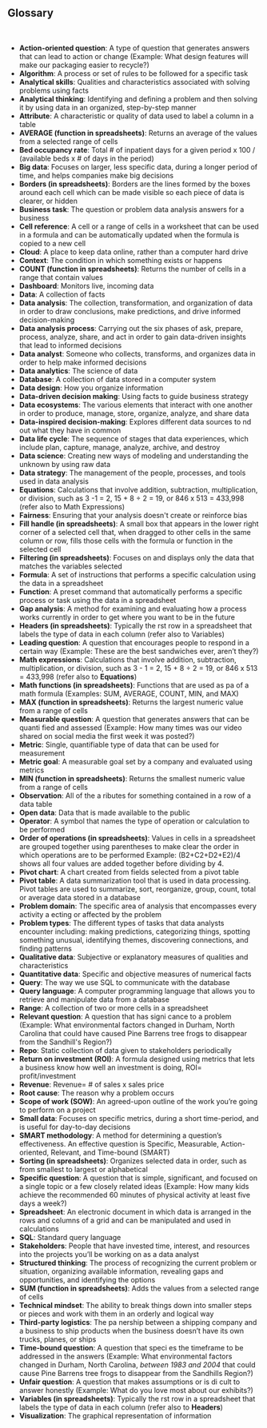 ## Glossary

&nbsp;

* **Action-oriented question**: A type of question that generates answers that can lead to action or change (Example: What design features will make our packaging easier to recycle?)
* **Algorithm**: A process or set of rules to be followed for a specific task
* **Analytical skills**: Qualities and characteristics associated with solving problems using facts
* **Analytical thinking**: Identifying and defining a problem and then solving it by using data in an organized, step-by-step manner
* **Attribute**: A characteristic or quality of data used to label a column in a table
* **AVERAGE (function in spreadsheets)**: Returns an average of the values from a selected range of cells
* **Bed occupancy rate**: Total # of inpatient days for a given period x 100 / (available beds x # of days in the period)
* **Big data**: Focuses on larger, less specific data, during a longer period of time, and helps companies make big decisions
* **Borders (in spreadsheets)**: Borders are the lines formed by the boxes around each cell which can be made visible so each piece of data is clearer, or hidden
* **Business task**: The question or problem data analysis answers for a business
* **Cell reference**: A cell or a range of cells in a worksheet that can be used in a formula and can be automatically updated when the formula is copied to a new cell
* **Cloud**: A place to keep data online, rather than a computer hard drive
* **Context**: The condition in which something exists or happens
* **COUNT (function in spreadsheets)**: Returns the number of cells in a range that contain values
* **Dashboard**: Monitors live, incoming data
* **Data**: A collection of facts
* **Data analysis**: The collection, transformation, and organization of data in order to draw conclusions, make predictions, and drive informed decision-making
* **Data analysis process**: Carrying out the six phases of ask, prepare, process, analyze, share, and act in order to gain data-driven insights that lead to informed decisions
* **Data analyst**: Someone who collects, transforms, and organizes data in order to help make informed decisions
* **Data analytics**: The science of data
* **Database**: A collection of data stored in a computer system
* **Data design**: How you organize information
* **Data-driven decision making**: Using facts to guide business strategy
* **Data ecosystems**: The various elements that interact with one another in order to produce, manage, store, organize, analyze, and share data
* **Data-inspired decision-making**: Explores different data sources to nd out what they have in common
* **Data life cycle**: The sequence of stages that data experiences, which include plan, capture, manage, analyze, archive, and destroy
* **Data science**: Creating new ways of modeling and understanding the unknown by using raw data
* **Data strategy**: The management of the people, processes, and tools used in data analysis
* **Equations**: Calculations that involve addition, subtraction, multiplication, or division, such as 3 -1 = 2, 15 + 8 ÷ 2 = 19, or 846 x 513 = 433,998 (refer also to Math Expressions)
* **Fairness**: Ensuring that your analysis doesn't create or reinforce bias
* **Fill handle (in spreadsheets)**: A small box that appears in the lower right corner of a selected cell that, when dragged to other cells in the same column or row, fills those cells with the formula or function in the selected cell
* **Filtering (in spreadsheets)**: Focuses on and displays only the data that matches the variables selected
* **Formula**: A set of instructions that performs a specific calculation using the data in a spreadsheet
* **Function**: A preset command that automatically performs a specific process or task using the data in a spreadsheet
* **Gap analysis**: A method for examining and evaluating how a process works currently in order to get where you want to be in the future
* **Headers (in spreadsheets)**: Typically the rst row in a spreadsheet that labels the type of data in each column (refer also to Variables)
* **Leading question**: A question that encourages people to respond in a certain way (Example: These are the best sandwiches ever, aren’t they?)
* **Math expressions**: Calculations that involve addition, subtraction, multiplication, or division, such as 3 - 1 = 2, 15 + 8 ÷ 2 = 19, or 846 x 513 = 433,998 (refer also to **Equations**)
* **Math functions (in spreadsheets)**: Functions that are used as pa of a math formula (Examples: SUM, AVERAGE, COUNT, MIN, and MAX)
* **MAX (function in spreadsheets)**: Returns the largest numeric value from a range of cells
* **Measurable question**: A question that generates answers that can be quanti fied and assessed (Example: How many times was our video shared on social media the first week it was posted?)
* **Metric**: Single, quantifiable type of data that can be used for measurement
* **Metric goal**: A measurable goal set by a company and evaluated using metrics
* **MIN (function in spreadsheets)**: Returns the smallest numeric value from a range of cells
* **Observation**: All of the a ributes for something contained in a row of a data table
* **Open data**: Data that is made available to the public
* **Operator**: A symbol that names the type of operation or calculation to be performed
* **Order of operations (in spreadsheets)**: Values in cells in a spreadsheet are grouped together using parentheses to make clear the order in which operations are to be performed Example: (B2+C2+D2+E2)/4 shows all four values are added together before dividing by 4.
* **Pivot chart**: A chart created from fields selected from a pivot table
* **Pivot table**: A data summarization tool that is used in data processing. Pivot tables are used to summarize, sort, reorganize, group, count, total or average data stored in a database
* **Problem domain**: The specific area of analysis that encompasses every activity a ecting or affected by the problem
* **Problem types**: The different types of tasks that data analysts encounter including: making predictions, categorizing things, spotting something unusual, identifying themes, discovering connections, and finding patterns
* **Qualitative data**: Subjective or explanatory measures of qualities and characteristics
* **Quantitative data**: Specific and objective measures of numerical facts
* **Query**: The way we use SQL to communicate with the database
* **Query language**: A computer programming language that allows you to retrieve and
manipulate data from a database
* **Range**: A collection of two or more cells in a spreadsheet
* **Relevant question**: A question that has signi cance to a problem (Example: What environmental factors changed in Durham, North Carolina that could have caused Pine Barrens tree frogs to disappear from the Sandhill's Region?)
* **Repo**: Static collection of data given to stakeholders periodically
* **Return on investment (ROI)**: A formula designed using metrics that lets a business know how well an investment is doing, ROI= profit/investment
* **Revenue**: Revenue= # of sales x sales price
* **Root cause**: The reason why a problem occurs
* **Scope of work (SOW)**: An agreed-upon outline of the work you’re going to perform on a project
* **Small data**: Focuses on specific metrics, during a short time-period, and is useful for day-to-day decisions
* **SMART methodology**: A method for determining a question’s effectiveness. An effective question is Specific, Measurable, Action-oriented, Relevant, and Time-bound (SMART)
* **Sorting (in spreadsheets)**: Organizes selected data in order, such as from smallest to largest or alphabetical
* **Specific question**: A question that is simple, significant, and focused on a single topic or a few closely related ideas (Example: How many kids achieve the recommended 60 minutes of physical activity at least five days a week?)
* **Spreadsheet**: An electronic document in which data is arranged in the rows and columns of a grid and can be manipulated and used in calculations
* **SQL**: Standard query language
* **Stakeholders**: People that have invested time, interest, and resources into the projects you’ll be working on as a data analyst
* **Structured thinking**: The process of recognizing the current problem or situation, organizing available information, revealing gaps and opportunities, and identifying the options
* **SUM (function in spreadsheets)**: Adds the values from a selected range of cells
* **Technical mindset**: The ability to break things down into smaller steps or pieces and work with them in an orderly and logical way
* **Third-party logistics**: The pa nership between a shipping company and a business to ship products when the business doesn’t have its own trucks, planes, or ships
* **Time-bound question**: A question that speci es the timeframe to be addressed in the answers (Example: What environmental factors changed in Durham, North Carolina, *between 1983 and 2004* that could cause Pine Barrens tree frogs to disappear from the Sandhills Region?)
* **Unfair question**: A question that makes assumptions or is di cult to answer honestly (Example: What do you love most about our exhibits?)
* **Variables (in spreadsheets)**: Typically the rst row in a spreadsheet that labels the type of data in each column (refer also to **Headers**)
* **Visualization**: The graphical representation of information

